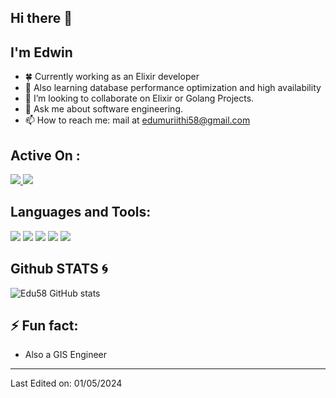 ## Hi there 👋
## I'm Edwin
- 🍀 Currently working as an Elixir developer
- 📝 Also learning database performance optimization and high availability
- 👯 I’m looking to collaborate on Elixir or Golang Projects.
- 💬 Ask me about software engineering.
- 📫 How to reach me: mail at edumuriithi58@gmail.com

## Active On :
<p>
<a href="https://www.linkedin.com/in/edwin-karimi" target="blank">
  <img src="https://img.shields.io/badge/-Edwin-0077B5?style=for-the-badge&logo=Linkedin&logoColor=white"/>
</a>
<a href="https://x.com/edwinkarimi" target="blank">
  <img src="https://img.shields.io/badge/-Edwin-000000?style=for-the-badge&logo=X&logoColor=white"/>
</a>
</p>

## Languages and Tools:
<p>
  <img src="https://img.shields.io/badge/python-14354C?style=for-the-badge&logo=python&logoColor=yellow">
  <img src="https://img.shields.io/badge/Go-14354C?style=for-the-badge&logo=go&logoColor=blue">
  <img src="https://img.shields.io/badge/Elixir-4B275F?style=for-the-badge&logo=elixir&logoColor=purple">
  <img src="https://img.shields.io/badge/Phoenix-000000?style=for-the-badge&logo=phoenix-framework&logoColor=orange">
  <img src="https://img.shields.io/badge/PostgreSQL-14354C?style=for-the-badge&logo=postgreSQL&logoColor=blue">
</p>


## Github STATS :cyclone:

![Edu58 GitHub stats](https://github-readme-stats.vercel.app/api?username=Edu58&show_icons=true&theme=radical&count_private=true)
<br>

## ⚡ Fun fact:
- Also a GIS Engineer

-----

Last Edited on: 01/05/2024

